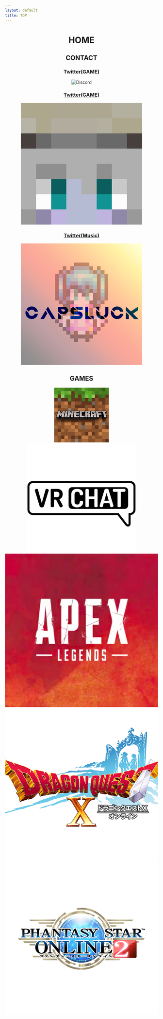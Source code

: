 ```yaml
---
layout: default
title: TOP
---
```


<header>
  <h1>HOME</h1>
  <h2>CONTACT</h2>
  <div class="box alt">
    <div class="row uniform">
      <div class="2u"><span class="image fit"><h3>Twitter(GAME)</h3><img src="images/top_discord.png" alt="Discord"/></span></div>
      <a href="https://twitter.com/c6cl_"><div class="2u"><span class="image fit"><h3>Twitter(GAME)</h3><img src="images/top_twitter_c6.png" alt="twitter_c6"/></span></div></a>
      <a href="https://twitter.com/COOK_iE_"><div class="2u"><span class="image fit"><h3>Twitter(Music)</h3><img src="images/top_twitter_cl.png" alt="twitter_cl"/></span></div></a>
    </div>
  </div>
  <h2>GAMES</h2>
  <div class="box alt">
    <div class="row uniform">
      <div class="2u"><span class="image fit"><img src="images/top_minecraft.png" alt="minecraft" /></span></div>
      <div class="2u$"><span class="image fit"><img src="images/top_vrc.jpg" alt="vrc" /></span></div>
      <div class="2u"><span class="image fit"><img src="images/Apexlegends_logo.png" alt="apex" /></span></div>
      <div class="2u"><span class="image fit"><img src="images/top_dqx.png" alt="dqx" /></span></div>
      <div class="2u"><span class="image fit"><img src="images/top_pso.png" alt="pso2" /></span></div>
    </div>
  </div>
</header>
